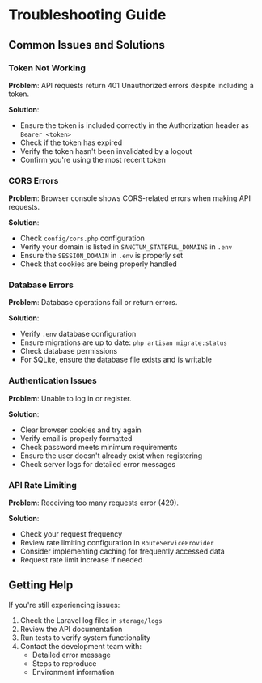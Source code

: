 # Troubleshooting Guide

## Common Issues and Solutions

### Token Not Working

**Problem**: API requests return 401 Unauthorized errors despite including a token.

**Solution**: 
- Ensure the token is included correctly in the Authorization header as `Bearer <token>`
- Check if the token has expired
- Verify the token hasn't been invalidated by a logout
- Confirm you're using the most recent token

### CORS Errors

**Problem**: Browser console shows CORS-related errors when making API requests.

**Solution**:
- Check `config/cors.php` configuration
- Verify your domain is listed in `SANCTUM_STATEFUL_DOMAINS` in `.env`
- Ensure the `SESSION_DOMAIN` in `.env` is properly set
- Check that cookies are being properly handled

### Database Errors

**Problem**: Database operations fail or return errors.

**Solution**:
- Verify `.env` database configuration
- Ensure migrations are up to date: `php artisan migrate:status`
- Check database permissions
- For SQLite, ensure the database file exists and is writable

### Authentication Issues

**Problem**: Unable to log in or register.

**Solution**:
- Clear browser cookies and try again
- Verify email is properly formatted
- Check password meets minimum requirements
- Ensure the user doesn't already exist when registering
- Check server logs for detailed error messages

### API Rate Limiting

**Problem**: Receiving too many requests error (429).

**Solution**:
- Check your request frequency
- Review rate limiting configuration in `RouteServiceProvider`
- Consider implementing caching for frequently accessed data
- Request rate limit increase if needed

## Getting Help

If you're still experiencing issues:

1. Check the Laravel log files in `storage/logs`
2. Review the API documentation
3. Run tests to verify system functionality
4. Contact the development team with:
   - Detailed error message
   - Steps to reproduce
   - Environment information
